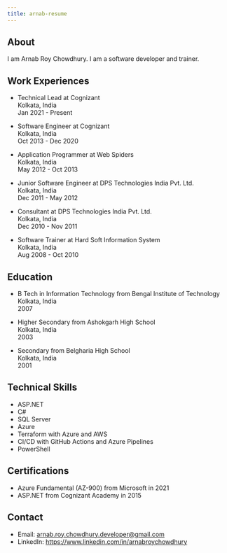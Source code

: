 ```yaml
---
title: arnab-resume
---
```


## About

I am Arnab Roy Chowdhury. I am a software developer and trainer.

## Work Experiences

- Technical Lead at Cognizant\
  Kolkata, India\
  Jan 2021 - Present

- Software Engineer at Cognizant\
  Kolkata, India\
  Oct 2013 - Dec 2020

- Application Programmer at Web Spiders\
  Kolkata, India\
  May 2012 - Oct 2013

- Junior Software Engineer at DPS Technologies India Pvt. Ltd.\
  Kolkata, India\
  Dec 2011 - May 2012

- Consultant at DPS Technologies India Pvt. Ltd.\
  Kolkata, India\
  Dec 2010 - Nov 2011

- Software Trainer at Hard Soft Information System\
  Kolkata, India\
  Aug 2008 - Oct 2010

## Education

- B Tech in Information Technology from Bengal Institute of Technology\
  Kolkata, India\
  2007

- Higher Secondary from Ashokgarh High School\
  Kolkata, India\
  2003

- Secondary from Belgharia High School\
  Kolkata, India\
  2001

## Technical Skills

- ASP.NET
- C#
- SQL Server
- Azure
- Terraform with Azure and AWS
- CI/CD with GitHub Actions and Azure Pipelines
- PowerShell

## Certifications

- Azure Fundamental (AZ-900) from Microsoft in 2021
- ASP.NET from Cognizant Academy in 2015

## Contact

- Email: <arnab.roy.chowdhury.developer@gmail.com>
- LinkedIn: <https://www.linkedin.com/in/arnabroychowdhury>
